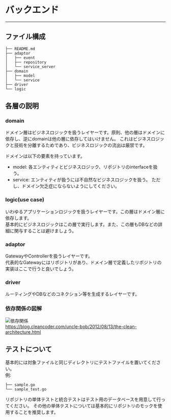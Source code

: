 # バックエンド

---

## ファイル構成
```
├── README.md
├── adaptor
│   ├── event
│   ├── repository
│   └── service_server
├── domain
│   ├── model
│   └── service
├── driver
└── logic

```

## 各層の説明
### domain
ドメイン層はビジネスロジックを扱うレイヤーです。原則、他の層はドメインに依存し、逆にdomainは他の層に依存してはいけません。
これはビジネスロジックと技術を分離するためであり、ビジネスロジックの流出は厳禁です。

ドメインは以下の要素を持っています。
- model: 各エンティティとビジネスロジック、リポジトリのinterfaceを扱う。
- service: エンティティが扱うには不自然なビジネスロジックを扱う。   ただし、ドメイン欠乏症にならないようにしてください。

### logic(use case)
いわゆるアプリケーションロジックを扱うレイヤーです。この層はドメイン層に依存します。    
基本的にビジネスロジックはこの層で実行します。また、この層もDBなどの詳細に関与することは避けましょう。

### adaptor
GatewayやControllerを扱うレイヤーです。  
代表的なGatewayにはリポジトリがあり、ドメイン層で定義したリポジトリの実装はここで行うと良いでしょう。

### driver
ルーティングやDBなどのコネクション等を生成するレイヤーです。

### 依存関係の図解
![依存関係](https://blog.cleancoder.com/uncle-bob/images/2012-08-13-the-clean-architecture/CleanArchitecture.jpg)  
https://blog.cleancoder.com/uncle-bob/2012/08/13/the-clean-architecture.html

## テストについて
基本的には対象ファイルと同じディレクトリにテストファイルを置いてください。  
例:
```
├── sample.go
└── sample_test.go
```

リポジトリの単体テストと統合テストはテスト用のデータベースを用意して行ってください。
その他の単体テストについては基本的にリポジトリのモックを使用することを推奨します。
